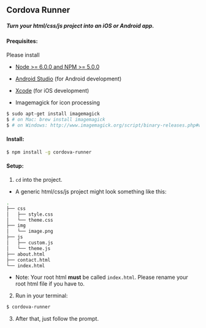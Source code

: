 ## Cordova Runner

##### Turn your html/css/js project into an iOS or Android app.

#### Prequisites:

Please install
- [Node >= 6.0.0 and NPM >= 5.0.0](./NODE_INSTALL.md)
- [Android Studio](https://developer.android.com/studio/index.html) (for Android development)
- [Xcode](https://itunes.apple.com/de/app/xcode/id497799835?l=en&mt=12) (for iOS development)

- Imagemagick for icon processing

``` bash
$ sudo apt-get install imagemagick
$ # on Mac: brew install imagemagick
$ # on Windows: http://www.imagemagick.org/script/binary-releases.php#windows (check "Legacy tools")
```

#### Install:

```bash
$ npm install -g cordova-runner
```

#### Setup:

1. `cd` into the project.

  - A generic html/css/js project might look something like this:

  ```bash
  .
  ├── css
  │   ├── style.css
  │   └── theme.css
  ├── img
  │   └── image.png
  ├── js
  │   ├── custom.js
  │   └── theme.js
  ├── about.html
  ├── contact.html
  └── index.html

  ```

  - Note: Your root html **must** be called `index.html`. Please rename your root html file if you have to.

2. Run in your terminal:

  ```bash
  $ cordova-runner
  ```

3. After that, just follow the prompt.
